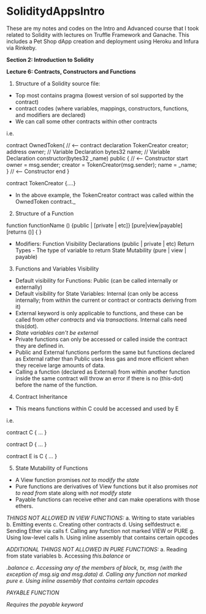 # SoliditydAppsIntro

These are my notes and codes on the Intro and Advanced course that I took related to Solidity with lectures on Truffle Framework and Ganache. This includes a Pet Shop dApp creation and deployment using Heroku and Infura via Rinkeby.

**Section 2: Introduction to Solidity**

**Lecture 6: Contracts, Constructors and Functions**

1.  Structure of a Solidity source file:

- Top most contains pragma (lowest version of sol supported by the contract)
- contract codes (where variables, mappings, constructors, functions, and modifiers are declared)
- We can call some other contracts within other contracts

i.e.

contract OwnedToken{ // <-- contract declaration
TokenCreator creator;
address owner; // Variable Declaration
bytes32 name; // Variable Declaration
constructor(bytes32 \_name) public { // <-- Constructor start
owner = msg.sender;
creator = TokenCreator(msg.sender);
name = \_name;
} // <-- Constructor end
}

contract TokenCreator {....}

- In the above example, the TokenCreator contract was called within the OwnedToken contract.\_

2.  Structure of a Function

function functionName (<parameter types>)
{public | [private | etc]} [pure|view|payable][returns (<return types>)] {
<function codes>
}

- Modifiers:
  Function Visibility Declarations (public | private | etc)
  Return Types - The type of variable to return
  State Mutability (pure | view | payable)

3.  Functions and Variables Visibility

- Default visibility for Functions: Public (can be called internally or externally)
- Default visibility for State Variables: Internal (can only be access internally; from within the current or contract or contracts deriving from it)
- External keyword is only applicable to functions, and these can be called from _other contracts_ and via _transactions_. Internal calls need this(dot).
- _State variables can't be external_
- Private functions can only be accessed or called inside the contract they are defined in.
- Public and External functions perform the same but functions declared as External rather than Public uses less gas and more efficient when they receive large amounts of data.
- Calling a function (declared as External) from within another function inside the same contract will throw an error if there is no (this-dot) before the name of the function.

4.  Contract Inheritance

- This means functions within C could be accessed and used by E

i.e.

contract C {
...
}

contract D {
...
}

contract E is C {
...
}

5.  State Mutability of Functions

- A View function promises _not to modify the state_
- Pure functions are derivatives of View functions but it also promises _not to read from_ state along with _not modify state_
- Payable functions can receive ether and can make operations with those ethers.

_THINGS NOT ALLOWED IN VIEW FUNCTIONS:_
a. Writing to state variables
b. Emitting events
c. Creating other contracts
d. Using selfdestruct
e. Sending Ether via calls
f. Calling any function not marked VIEW or PURE
g. Using low-level calls
h. Using inline assembly that contains certain opcodes

_ADDITIONAL THINGS NOT ALLOWED IN PURE FUNCTIONS:_
a. Reading from state variables
b. Accessing _this.balance_ or _<address>.balance_
c. Accessing any of the members of _block_, _tx_, _msg_ (with the exception of _msg.sig_ and _msg.data_)
d. Calling any function not marked _pure_
e. Using inline assembly that contains certain opcodes

_PAYABLE FUNCTION_

Requires the _payable_ keyword

